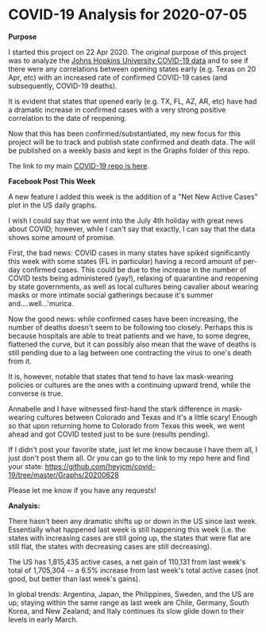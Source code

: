 # COVID-19 Analysis for 2020-07-05

<b>Purpose</b>

I started this project on 22 Apr 2020. The original purpose of this project was to analyze the [Johns Hopkins University COVID-19 data](https://github.com/CSSEGISandData/COVID-19) and to see if there were any correlations between opening states early (e.g. Texas on 20 Apr, etc) with an increased rate of confirmed COVID-19 cases (and subsequently, COVID-19 deaths).

It is evident that states that opened early (e.g. TX, FL, AZ, AR, etc) have had a dramatic increase in confirmed cases with a very strong positive correlation to the date of reopening.

Now that this has been confirmed/substantiated, my new focus for this project will be to track and publish state confirmed and death data. The will be published on a weekly basis and kept in the Graphs folder of this repo.

The link to my main [COVID-19 repo is here](https://github.com/heyjcm/covid-19).

<b>Facebook Post This Week</b>

A new feature I added this week is the addition of a "Net New Active Cases" plot in the US daily graphs.

I wish I could say that we went into the July 4th holiday with great news about COVID; however, while I can't say that exactly, I can say that the data shows some amount of promise.

First, the bad news: COVID cases in many states have spiked significantly this week with some states (FL in particular) having a record amount of per-day confirmed cases. This could be due to the increase in the number of COVID tests being administered (yay!), relaxing of quarantine and reopening by state governments, as well as local cultures being cavalier about wearing masks or more intimate social gatherings because it's summer and....well...'murica.

Now the good news: while confirmed cases have been increasing, the number of deaths doesn't seem to be following too closely. Perhaps this is because hospitals are able to treat patients and we have, to some degree, flattened the curve, but it can possibly also mean that the wave of deaths is still pending due to a lag between one contracting the virus to one's death from it.

It is, however, notable that states that tend to have lax mask-wearing policies or cultures are the ones with a continuing upward trend, while the converse is true.

Annabelle and I have witnessed first-hand the stark difference in mask-wearing cultures between Colorado and Texas and it's a little scary! Enough so that upon returning home to Colorado from Texas this week, we went ahead and got COVID tested just to be sure (results pending).

If I didn't post your favorite state, just let me know because I have them all, I just don't post them all. Or you can go to the link to my repo here and find your state: https://github.com/heyjcm/covid-19/tree/master/Graphs/20200628

Please let me know if you have any requests!

<b>Analysis:</b>

There hasn't been any dramatic shifts up or down in the US since last week. Essentially what happened last week is still happening this week (i.e. the states with increasing cases are still going up, the states that were flat are still flat, the states with decreasing cases are still decreasing).

The US has 1,815,435 active cases, a net gain of 110,131 from last week's total of 1,705,304 -- a 6.5% increase from last week's total active cases (not good, but better than last week's gains).

In global trends:
Argentina, Japan, the Philippines, Sweden, and the US are up; staying within the same range as last week are Chile, Germany, South Korea, and New Zealand; and Italy continues its slow glide down to their levels in early March.
